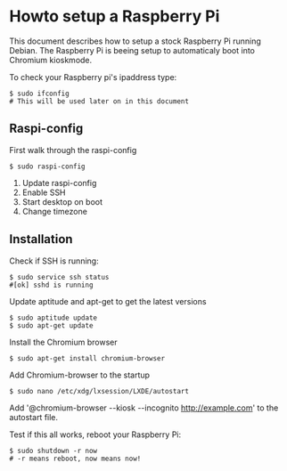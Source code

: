 # Howto setup a Raspberry Pi

This document describes how to setup a stock Raspberry Pi running Debian. The Raspberry Pi is beeing setup to automaticaly boot into Chromium kioskmode.

To check your Raspberry pi's ipaddress type:

	$ sudo ifconfig
	# This will be used later on in this document

## Raspi-config

First walk through the raspi-config

	$ sudo raspi-config

1. Update raspi-config
2. Enable SSH
3. Start desktop on boot
4. Change timezone

## Installation

Check if SSH is running:

	$ sudo service ssh status
	#[ok] sshd is running

Update aptitude and apt-get to get the latest versions

	$ sudo aptitude update
	$ sudo apt-get update

Install the Chromium browser
	
	$ sudo apt-get install chromium-browser

Add Chromium-browser to the startup

	$ sudo nano /etc/xdg/lxsession/LXDE/autostart

Add '@chromium-browser --kiosk --incognito http://example.com' to the autostart file. 

Test if this all works, reboot your Raspberry Pi:

	$ sudo shutdown -r now
	# -r means reboot, now means now!
